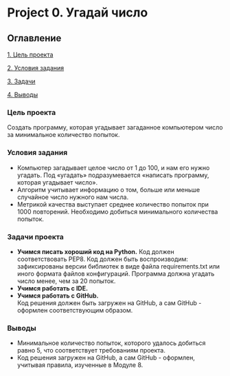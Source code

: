 # Project 0. Угадай число

## Оглавление

[1. Цель проекта]()

[2. Условия задания]()

[3. Задачи]()

[4. Выводы]()

### Цель проекта
Создать программу, которая угадывает загаданное компьютером число за минимальное количество попыток.

### Условия задания
* Компьютер загадывает целое число от 1 до 100, и нам его нужно угадать. Под «угадать» подразумевается «написать программу, которая угадывает число».
* Алгоритм учитывает информацию о том, больше или меньше случайное число нужного нам числа.
* Метрикой качества выступает среднее количество попыток при 1000 повторений. Необходимо добиться минимального количества попыток.

### Задачи проекта

* **Учимся писать хороший код на Python.** Код должен соответствовать PEP8. Код должен быть воспроизводим: зафиксированы версии библиотек в виде файла requirements.txt или иного формата файлов конфигураций. Программа должна угадать число менее, чем за 20 попыток. 
* **Учимся работать с IDE.**
* **Учимся работать с GitHub.**   
Код решения должен быть загружен на GitHub, а сам GitHub - оформлен соответствующим образом.

### Выводы
* Минимальное количество попыток, которого удалось добиться равно 5, что соответствует требованиям проекта.
* Код решения загружен на GitHub, а сам GitHub - оформлен, учитывая правила, изученные в Модуле 8.






